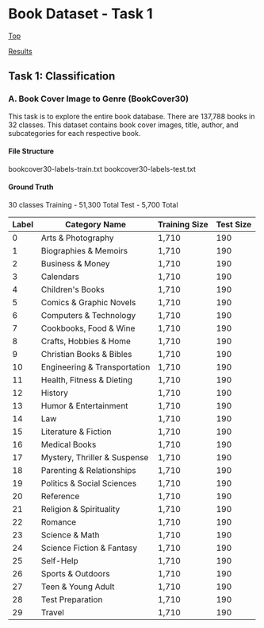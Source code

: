 # Book Dataset - Task 1

[Top](../README.md)

[Results](../docs/results.md)

## Task 1: Classification

### A. Book Cover Image to Genre (BookCover30)

This task is to explore the entire book database. There are 137,788 books in 32 classes. This dataset contains book cover images, title, author, and subcategories for each respective book.

#### File Structure

bookcover30-labels-train.txt
bookcover30-labels-test.txt

#### Ground Truth

30 classes
Training - 51,300 Total
Test - 5,700 Total

|Label|Category Name|Training Size|Test Size|
|---|---|---|---|
|0|Arts & Photography|1,710|190|
|1|Biographies & Memoirs|1,710|190|
|2|Business & Money|1,710|190|
|3|Calendars|1,710|190|
|4|Children's Books|1,710|190|
|5|Comics & Graphic Novels|1,710|190|
|6|Computers & Technology|1,710|190|
|7|Cookbooks, Food & Wine|1,710|190|
|8|Crafts, Hobbies & Home|1,710|190|
|9|Christian Books & Bibles|1,710|190|
|10|Engineering & Transportation|1,710|190|
|11|Health, Fitness & Dieting|1,710|190|
|12|History|1,710|190|
|13|Humor & Entertainment|1,710|190|
|14|Law|1,710|190|
|15|Literature & Fiction|1,710|190|
|16|Medical Books|1,710|190|
|17|Mystery, Thriller & Suspense|1,710|190|
|18|Parenting & Relationships|1,710|190|
|19|Politics & Social Sciences|1,710|190|
|20|Reference|1,710|190|
|21|Religion & Spirituality|1,710|190|
|22|Romance|1,710|190|
|23|Science & Math|1,710|190|
|24|Science Fiction & Fantasy|1,710|190|
|25|Self-Help|1,710|190|
|26|Sports & Outdoors|1,710|190|
|27|Teen & Young Adult|1,710|190|
|28|Test Preparation|1,710|190|
|29|Travel|1,710|190|
